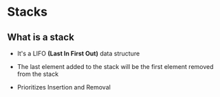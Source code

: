 # Stacks

## What is a stack

- It's a LIFO **(Last In First Out)** data structure 
- The last element added to the stack will be the first element removed from the stack

- Prioritizes Insertion and Removal